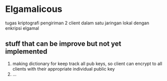# Elgamalicous
 tugas kriptografi pengiriman 2 client dalam satu jaringan lokal dengan enkripsi elgamal
## stuff that can be improve but not yet implemented
1. making dictionary for keep track all pub keys, so client can encrypt to all clients with their appropriate individual public key
2. ...